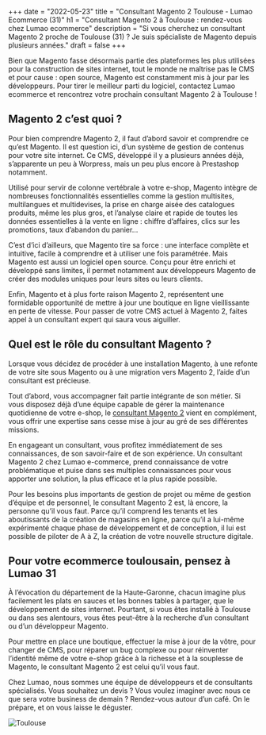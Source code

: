 +++
date = "2022-05-23"
title = "Consultant Magento 2 Toulouse - Lumao Ecommerce (31)"
h1 = "Consultant Magento 2 à Toulouse : rendez-vous chez Lumao ecommerce"
description = "Si vous cherchez un consultant Magento 2 proche de Toulouse (31) ?  Je suis spécialiste de Magento depuis plusieurs années."
draft = false
+++

Bien que Magento fasse désormais partie des plateformes les plus utilisées pour la construction de sites internet, tout le monde ne maîtrise pas le CMS et pour cause : open source, Magento est constamment mis à jour par les développeurs. Pour tirer le meilleur parti du logiciel, contactez Lumao ecommerce et rencontrez votre prochain consultant Magento 2 à Toulouse !

## Magento 2 c’est quoi ?

Pour bien comprendre Magento 2, il faut d’abord savoir et comprendre ce qu’est Magento. Il est question ici, d’un système de gestion de contenus pour votre site internet. Ce CMS, développé il y a plusieurs années déjà, s’apparente un peu à Worpress, mais un peu plus encore à Prestashop notamment.

Utilisé pour servir de colonne vertébrale à votre e-shop, Magento intègre de nombreuses fonctionnalités essentielles comme la gestion multisites, multilangues et multidevises, la prise en charge aisée des catalogues produits, même les plus gros, et l’analyse claire et rapide de toutes les données essentielles à la vente en ligne : chiffre d’affaires, clics sur les promotions, taux d’abandon du panier… 

C’est d’ici d’ailleurs, que Magento tire sa force : une interface complète et intuitive, facile à comprendre et à utiliser une fois paramétrée. Mais Magento est aussi un logiciel open source. Conçu pour être enrichi et développé sans limites, il permet notamment aux développeurs Magento de créer des modules uniques pour leurs sites ou leurs clients.

Enfin, Magento et à plus forte raison Magento 2, représentent une formidable opportunité de mettre à jour une boutique en ligne vieillissante en perte de vitesse. Pour passer de votre CMS actuel à Magento 2, faites appel à un consultant expert qui saura vous aiguiller.

## Quel est le rôle du consultant Magento ?

Lorsque vous décidez de procéder à une installation Magento, à une refonte de votre site sous Magento ou à une migration vers Magento 2, l’aide d’un consultant est précieuse.

Tout d’abord, vous accompagner fait partie intégrante de son métier. Si vous disposez déjà d’une équipe capable de gérer la maintenance quotidienne de votre e-shop, le [consultant Magento 2](/ecommerce/cms/magento/consultant/) vient en complément, vous offrir une expertise sans cesse mise à jour au gré de ses différentes missions.

En engageant un consultant, vous profitez immédiatement de ses connaissances, de son savoir-faire et de son expérience. Un consultant Magento 2 chez Lumao e-commerce, prend connaissance de votre problématique et puise dans ses multiples connaissances pour vous apporter une solution, la plus efficace et la plus rapide possible.

Pour les besoins plus importants de gestion de projet ou même de gestion d’équipe et de personnel, le consultant Magento 2 est, là encore, la personne qu’il vous faut. Parce qu’il comprend les tenants et les aboutissants de la création de magasins en ligne, parce qu’il a lui-même expérimenté chaque phase de développement et de conception, il lui est possible de piloter de A à Z, la création de votre nouvelle structure digitale.

## Pour votre ecommerce toulousain, pensez à Lumao 31

À l’évocation du département de la Haute-Garonne, chacun imagine plus facilement les plats en sauces et les bonnes tables à partager, que le développement de sites internet. Pourtant, si vous êtes installé à Toulouse ou dans ses alentours, vous êtes peut-être à la recherche d’un consultant ou d’un développeur Magento.

Pour mettre en place une boutique, effectuer la mise à jour de la vôtre, pour changer de CMS, pour réparer un bug complexe ou pour réinventer l’identité même de votre e-shop grâce à la richesse et à la souplesse de Magento, le consultant Magento 2 est celui qu’il vous faut.

Chez Lumao, nous sommes une équipe de développeurs et de consultants spécialisés. Vous souhaitez un devis ? Vous voulez imaginer avec nous ce que sera votre business de demain ? Rendez-vous autour d’un café. On le prépare, et on vous laisse le déguster.

<img class="animate zoomIn margin-auto" src="/images/ville/toulouse.jpg" alt="Toulouse" />
